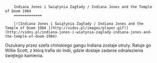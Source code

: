 
        Indiana Jones i Świątynia Zagłady / Indiana Jones and the Temple of Doom 1984 
        =============
        
        [![Indiana Jones i Świątynia Zagłady / Indiana Jones and the Temple of Doom 1984 ](http://vidos.pl/images/player.gif)](http://vidos.pl/indiana-jones-i-wiatynia-zaglady-indiana-jones-and-the-temple-of-doom-1984)
        
        
 Oszukany przez szefa chińskiego gangu Indiana zostaje otruty. Ratuje go Willie Scott, z którą trafia do Indii, gdzie dostaje zadanie odnalezienia świętego kamienia.
    